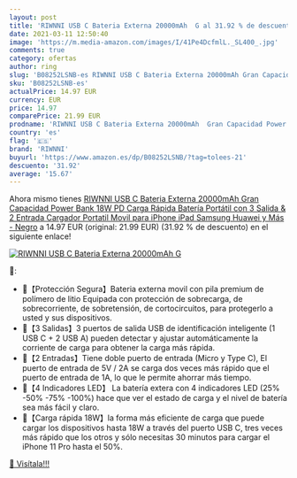```yaml
---
layout: post
title: 'RIWNNI USB C Bateria Externa 20000mAh  G al 31.92 % de descuento'
date: 2021-03-11 12:50:40
image: 'https://m.media-amazon.com/images/I/41Pe4DcfmlL._SL400_.jpg'
comments: true
category: ofertas
author: ring
slug: 'B08252LSNB-es RIWNNI USB C Bateria Externa 20000mAh Gran Capacidad Power...'
sku: 'B08252LSNB-es'
actualPrice: 14.97 EUR
currency: EUR
price: 14.97
comparePrice: 21.99 EUR
prodname: 'RIWNNI USB C Bateria Externa 20000mAh  Gran Capacidad Power Bank 18W PD Carga Rápida Batería Portátil con 3 Salida & 2 Entrada Cargador Portatil Movil para iPhone  iPad  Samsung  Huawei y Más - Negro'
country: 'es'
flag: '🇪🇸'
brand: 'RIWNNI'
buyurl: 'https://www.amazon.es/dp/B08252LSNB/?tag=tolees-21'
descuento: '31.92'
average: '15.67'
---
```


Ahora mismo tienes [RIWNNI USB C Bateria Externa 20000mAh  Gran Capacidad Power Bank 18W PD Carga Rápida Batería Portátil con 3 Salida & 2 Entrada Cargador Portatil Movil para iPhone  iPad  Samsung  Huawei y Más - Negro](https://www.amazon.es/dp/B08252LSNB/?tag=tolees-21) a 14.97 EUR (original: 21.99 EUR) (31.92 %  de descuento) en el siguiente enlace!

[![RIWNNI USB C Bateria Externa 20000mAh  G](https://m.media-amazon.com/images/I/41Pe4DcfmlL._SL400_.jpg)](https://www.amazon.es/dp/B08252LSNB/?tag=tolees-21)

🔎:

- 💎【Protección Segura】Bateria externa movil con pila premium de polímero de litio Equipada con protección de sobrecarga, de sobrecorriente, de sobretensión, de cortocircuitos, para protegerlo a usted y sus dispositivos.
- 💎【3 Salidas】3 puertos de salida USB de identificación inteligente (1 USB C + 2 USB A) pueden detectar y ajustar automáticamente la corriente de carga para obtener la carga más rápida.
- 💎【2 Entradas】Tiene doble puerto de entrada (Micro y Type C), El puerto de entrada de 5V / 2A se carga dos veces más rápido que el puerto de entrada de 1A, lo que le permite ahorrar más tiempo.
- 💎【4 Indicadores LED】 La batería extera con 4 indicadores LED (25% -50% -75% -100%) hace que ver el estado de carga y el nivel de batería sea más fácil y claro.
- 💎【Carga rápida 18W】la forma más eficiente de carga que puede cargar los dispositivos hasta 18W a través del puerto USB C, tres veces más rápido que los otros y sólo necesitas 30 minutos para cargar el iPhone 11 Pro hasta el 50%.

[🛒 Visítala!!!](https://www.amazon.es/dp/B08252LSNB/?tag=tolees-21)
